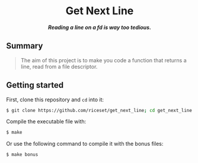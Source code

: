 <h1 align="center">
	Get Next Line
</h1>

<p align="center">
	<b><i>Reading a line on a fd is way too tedious.</i></b><br>
</p>

## Summary

> The aim of this project is to make you code a function that returns a line,
> read from a file descriptor.

## Getting started

First, clone this repository and `cd` into it:

```zsh
$ git clone https://github.com/riceset/get_next_line; cd get_next_line
```

Compile the executable file with:

```zsh
$ make
```

Or use the following command to compile it with the bonus files:

```zsh
$ make bonus
```
